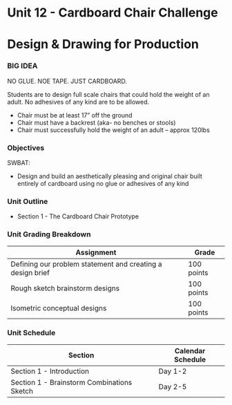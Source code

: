 # Unit 12 - Cardboard Chair Challenge

# Design & Drawing for Production

### BIG IDEA

NO GLUE. NOE TAPE. JUST CARDBOARD.

Students are to design full scale chairs that could hold the weight of an adult. No adhesives of any kind are to be allowed.

- Chair must be at least 17” off the ground
- Chair must have a backrest (aka- no benches or stools)
- Chair must successfully hold the weight of an adult – approx 120lbs

### Objectives

SWBAT:

- Design and build an aesthetically pleasing and original chair built entirely of cardboard using no glue or adhesives of any kind

### Unit Outline

- Section 1 - The Cardboard Chair Prototype

### Unit Grading Breakdown

| Assignment  | Grade |
| ------------- | ------------- |
| Defining our problem statement and creating a design brief  | 100 points  |
| Rough sketch brainstorm designs  | 100 points  |
| Isometric conceptual designs  | 100 points  |

### Unit Schedule

| Section  | Calendar Schedule |
| ------------- | ------------- |
| Section 1 - Introduction  | Day 1-2   |
| Section 1 - Brainstorm Combinations Sketch  | Day 2-5   |
